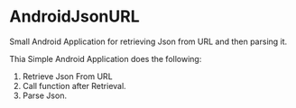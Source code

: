# AndroidJsonURL
Small Android Application for retrieving Json from URL and then parsing it.


Thia Simple Android Application does the following:
1. Retrieve Json From URL
2. Call function after Retrieval.
3. Parse Json.
